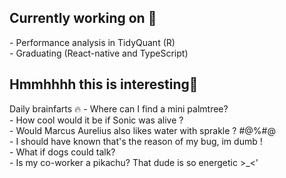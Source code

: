 <h2>Currently working on 🌺</h2>
- Performance analysis in TidyQuant (R)<br>
- Graduating (React-native and TypeScript)
<br>
<h2>Hmmhhhh this is interesting👀</h2>
Daily brainfarts 🔥
- Where can I find a mini palmtree?<br>
- How cool would it be if Sonic was alive ? <br>
- Would Marcus Aurelius also likes water with sprakle ? #@%#@ <br>
- I should have known that's the reason of my bug, im dumb ! <br>
- What if dogs could talk? <br>
- Is my co-worker a pikachu? That dude is so energetic >_<'<br>
